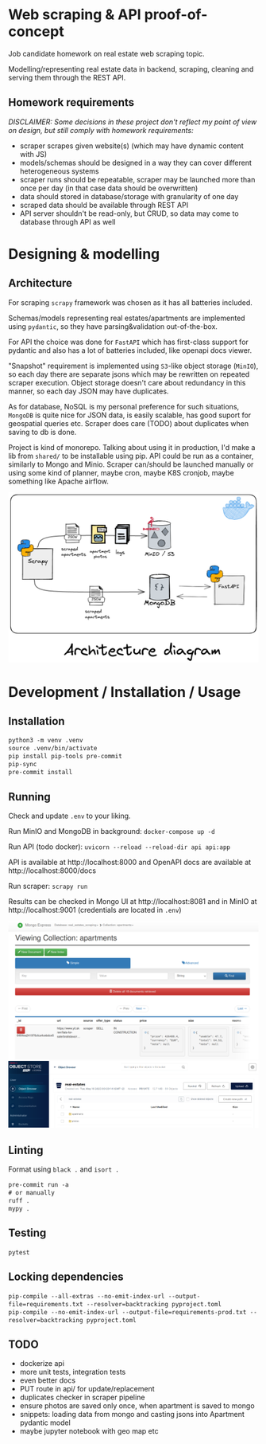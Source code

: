 # Web scraping & API proof-of-concept

Job candidate homework on real estate web scraping topic.

Modelling/representing real estate data in backend, scraping, cleaning and serving them through the REST API.

## Homework requirements

*DISCLAIMER: Some decisions in these project don't reflect my point of view on design, but still comply with homework requirements:*

- scraper scrapes given website(s) (which may have dynamic content with JS)
- models/schemas should be designed in a way they can cover different heterogeneous systems
- scraper runs should be repeatable, scraper may be launched more than once per day (in that case data should be overwritten)
- data should stored in database/storage with granularity of one day
- scraped data should be available through REST API
- API server shouldn't be read-only, but CRUD, so data may come to database through API as well

# Designing & modelling

## Architecture

For scraping `scrapy` framework was chosen as it has all batteries included.

Schemas/models representing real estates/apartments are implemented using `pydantic`, so they have parsing&validation
out-of-the-box.

For API the choice was done for `FastAPI` which has first-class support for pydantic and also has a lot of batteries included, like openapi docs viewer.

"Snapshot" requirement is implemented using `S3`-like object storage (`MinIO`), so each day there are separate jsons
which may be rewritten on repeated scraper execution. Object storage doesn't care about redundancy in this manner, so
each day JSON may have duplicates.

As for database, NoSQL is my personal preference for such situations, `MongoDB` is quite nice for JSON data,
is easily scalable, has good suport for geospatial queries etc. Scraper does care (TODO) about duplicates when saving to db is done.

Project is kind of monorepo. Talking about using it in production, I'd make a lib from `shared/` to be installable using pip.
API could be run as a container, similarly to Mongo and Minio. Scraper can/should be launched manually or using some kind of planner,
maybe cron, maybe K8S cronjob, maybe something like Apache airflow.

![](./docs/architecture.png)

# Development / Installation / Usage

## Installation

```shell
python3 -m venv .venv
source .venv/bin/activate
pip install pip-tools pre-commit
pip-sync
pre-commit install
```

## Running

Check and update `.env` to your liking.

Run MinIO and MongoDB in background: `docker-compose up -d`

Run API (todo docker): `uvicorn --reload --reload-dir api api:app`

API is available at http://localhost:8000 and OpenAPI docs are available at http://localhost:8000/docs

Run scraper: `scrapy run`

Results can be checked in Mongo UI at http://localhost:8081 and in MinIO at http://localhost:9001 (credentials are located in `.env`)

![](./docs/mongo_ui.png)
![](./docs/minio.png)

## Linting

Format using `black .` and `isort .`

```shell
pre-commit run -a
# or manually
ruff .
mypy .
```

## Testing

```shell
pytest
```

## Locking dependencies

```shell
pip-compile --all-extras --no-emit-index-url --output-file=requirements.txt --resolver=backtracking pyproject.toml
pip-compile --no-emit-index-url --output-file=requirements-prod.txt --resolver=backtracking pyproject.toml
```

## TODO

- dockerize api
- more unit tests, integration tests
- even better docs
- PUT route in api/ for update/replacement
- duplicates checker in scraper pipeline
- ensure photos are saved only once, when apartment is saved to mongo
- snippets: loading data from mongo and casting jsons into Apartment pydantic model
- maybe jupyter notebook with geo map etc
